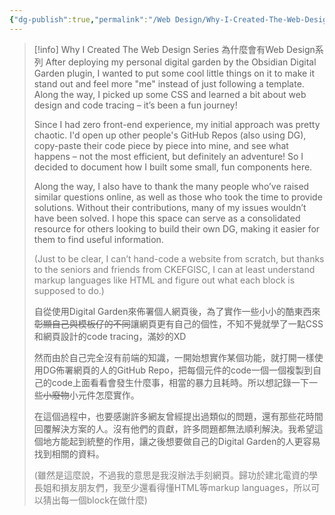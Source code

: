 ```yaml
---
{"dg-publish":true,"permalink":"/Web Design/Why-I-Created-The-Web-Design-Series/","title":"Why I Created The Web Design Series","noteIcon":"1","created":"2024-09-16T03:19:22.486+08:00","updated":"2024-09-16T03:20:11.746+08:00"}
---
```



> [!info] Why I Created The Web Design Series 為什麼會有Web Design系列
> After deploying my personal digital garden by the Obsidian Digital Garden plugin, I wanted to put some cool little things on it to make it stand out and feel more "me" instead of just following a template. Along the way, I picked up some CSS and learned a bit about web design and code tracing – it’s been a fun journey!
> 
> Since I had zero front-end experience, my initial approach was pretty chaotic. I'd open up other people's GitHub Repos (also using DG), copy-paste their code piece by piece into mine, and see what happens – not the most efficient, but definitely an adventure! So I decided to document how I built some small, fun components here.
> 
> Along the way, I also have to thank the many people who’ve raised similar questions online, as well as those who took the time to provide solutions. Without their contributions, many of my issues wouldn’t have been solved. I hope this space can serve as a consolidated resource for others looking to build their own DG, making it easier for them to find useful information.
> 
> <font color="#7f7f7f">(Just to be clear, I can’t hand-code a website from scratch, but thanks to the seniors and friends from CKEFGISC, I can at least understand markup languages like HTML and figure out what each block is supposed to do.)</font>
> 
> 自從使用Digital Garden來佈署個人網頁後，為了實作一些小小的酷東西來~~彰顯自己與模板仔的不同~~讓網頁更有自己的個性，不知不覺就學了一點CSS和網頁設計的code tracing，滿妙的XD
> 
> 然而由於自己完全沒有前端的知識，一開始想實作某個功能，就打開一樣使用DG佈署網頁的人的GitHub Repo，把每個元件的code一個一個複製到自己的code上面看看會發生什麼事，相當的暴力且耗時。所以想記錄一下一些~~小廢物~~小元件怎麼實作。
> 
> 在這個過程中，也要感謝許多網友曾經提出過類似的問題，還有那些花時間回覆解決方案的人。沒有他們的貢獻，許多問題都無法順利解決。我希望這個地方能起到統整的作用，讓之後想要做自己的Digital Garden的人更容易找到相關的資料。
> 
> <font color="#7f7f7f">(雖然是這麼說，不過我的意思是我沒辦法手刻網頁。歸功於建北電資的學長姐和損友朋友們，我至少還看得懂HTML等markup languages，所以可以猜出每一個block在做什麼)</font>